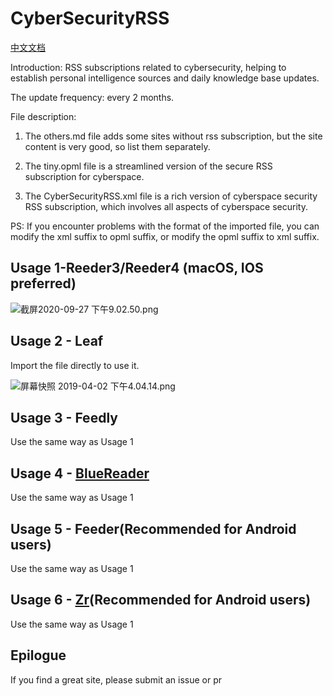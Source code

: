# CyberSecurityRSS
[中文文档](https://github.com/zer0yu/CyberSecurityRSS/blob/master/README.zh-CN.md)

Introduction: RSS subscriptions related to cybersecurity, helping to establish personal intelligence sources and daily knowledge base updates.

The update frequency: every 2 months.

File description:

1. The others.md file adds some sites without rss subscription, but the site content is very good, so list them separately.

2. The tiny.opml file is a streamlined version of the secure RSS subscription for cyberspace.

3. The Cyber​​SecurityRSS.xml file is a rich version of cyberspace security RSS subscription, which involves all aspects of cyberspace security.

PS: If you encounter problems with the format of the imported file, you can modify the xml suffix to opml suffix, or modify the opml suffix to xml suffix.

## Usage 1-Reeder3/Reeder4 (macOS, IOS preferred)

![截屏2020-09-27 下午9.02.50.png](https://i.loli.net/2020/09/28/NKmtPzv368hiYT9.png)

## Usage 2 - Leaf

Import the file directly to use it.

![屏幕快照 2019-04-02 下午4.04.14.png](https://i.loli.net/2019/04/02/5ca317954382b.png)

## Usage 3 - Feedly

Use the same way as Usage 1

## Usage 4 - [BlueReader](https://bluereader.org/)

Use the same way as Usage 1

## Usage 5 - Feeder(Recommended for Android users)

Use the same way as Usage 1

## Usage 6 - [Zr](https://www.coolapk.com/apk/176794)(Recommended for Android users)

Use the same way as Usage 1

## Epilogue

If you find a great site, please submit an issue or pr

